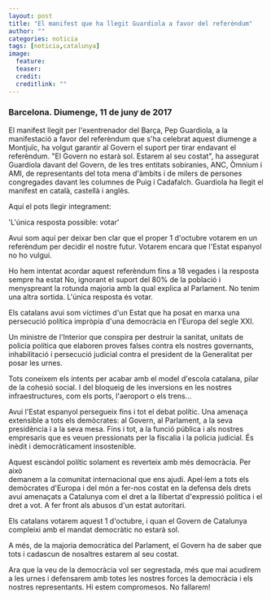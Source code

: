 ```yaml
---
layout: post
title: "El manifest que ha llegit Guardiola a favor del referèndum"
author: ""
categories: noticia
tags: [noticia,catalunya]
image:
  feature: 
  teaser: 
  credit: 
  creditlink: ""
---
```


### Barcelona. Diumenge, 11 de juny de 2017

El manifest llegit per l'exentrenador del Barça, Pep Guardiola, a la 
manifestació a favor del referèndum que s'ha celebrat aquest diumenge a 
Montjuïc, ha volgut garantir al Govern el suport per tirar endavant el 
referèndum. "El Govern no estarà sol. Estarem al seu costat", ha assegurat 
Guardiola davant del Govern, de les tres entitats sobiranies, ANC, Òmnium 
i AMI, de representants del tota mena d'àmbits i de milers de persones 
congregades davant les columnes de Puig i Cadafalch. Guardiola ha llegit 
el manifest en català, castellà i anglès.


Aquí el pots llegir integrament:


'L'única resposta possible: votar'


Avui som aquí per deixar ben clar que el proper 1 d'octubre votarem en un 
referèndum per decidir el nostre futur. Votarem encara que l'Estat espanyol 
no ho vulgui. 


Ho hem intentat acordar aquest referèndum fins a 18 vegades i la resposta 
sempre ha estat No, ignorant el suport del 80% de la població i menyspreant 
la rotunda majoria amb la qual explica al Parlament. No tenim una altra 
sortida. L'única resposta és votar.


Els catalans avui som víctimes d'un Estat que ha posat en marxa una 
persecució política impròpia d'una democràcia en l'Europa del segle XXI. 

Un ministre de l'Interior que conspira per destruir la sanitat, unitats de 
policia política que elaboren proves falses contra els nostres governants, 
inhabilitació i persecució judicial contra el president de la Generalitat 
per posar les urnes.

Tots coneixem els intents per acabar amb el model d'escola catalana, pilar 
de la cohesió social. I del bloqueig de les inversions en les nostres 
infraestructures, com els ports, l'aeroport o els trens...

Avui l'Estat espanyol persegueix fins i tot el debat polític. Una amenaça 
extensible a tots els demòcrates: al Govern, al Parlament, a la seva 
presidència i a la seva mesa. Fins i tot, a la funció pública i als nostres
empresaris que es veuen pressionats per la fiscalia i la policia judicial. 
És inèdit i democràticament insostenible. 

Aquest escàndol polític solament es reverteix amb més democràcia. Per això  
demanem a la comunitat internacional que ens ajudi. Apel·lem a tots els 
demòcrates d'Europa i del món a fer-nos costat en la defensa dels drets 
avui amenaçats a Catalunya com el dret a la llibertat d'expressió política 
i el dret a vot. A fer front als abusos d'un estat autoritari. 

Els catalans votarem aquest 1 d'octubre, i quan el Govern de Catalunya 
compleixi amb el mandat democràtic no estarà sol.

A més, de la majoria democràtica del Parlament, el Govern ha de saber que 
tots i cadascun de nosaltres estarem al seu costat.

Ara que la veu de la democràcia vol ser segrestada, més que mai acudirem a 
les urnes i defensarem amb totes les nostres forces la democràcia i els 
nostres representants. Hi estem compromesos. No fallarem!

